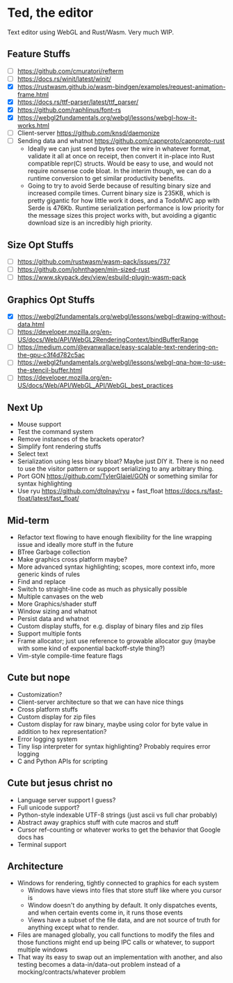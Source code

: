 # Ted, the editor
Text editor using WebGL and Rust/Wasm. Very much WIP.

## Feature Stuffs
- [ ] https://github.com/cmuratori/refterm
- [ ] https://docs.rs/winit/latest/winit/
- [x] https://rustwasm.github.io/wasm-bindgen/examples/request-animation-frame.html
- [x] https://docs.rs/ttf-parser/latest/ttf_parser/
- [x] https://github.com/raphlinus/font-rs
- [x] https://webgl2fundamentals.org/webgl/lessons/webgl-how-it-works.html
- [ ] Client-server https://github.com/knsd/daemonize
- [ ] Sending data and whatnot https://github.com/capnproto/capnproto-rust
  - Ideally we can just send bytes over the wire in whatever format, validate it
    all at once on receipt, then convert it in-place into Rust compatible repr(C)
    structs. Would be easy to use, and would not require nonsense code bloat.
    In the interim though, we can do a runtime conversion to get similar productivity
    benefits.
  - Going to try to avoid Serde because of resulting binary size and increased
    compile times. Current binary size is 235KB, which is pretty gigantic for
    how little work it does, and a TodoMVC app with Serde is 476Kb. Runtime serialization
    performance is low priority for the message sizes this project works with,
    but avoiding a gigantic download size is an incredibly high priority.

## Size Opt Stuffs
- [ ] https://github.com/rustwasm/wasm-pack/issues/737
- [ ] https://github.com/johnthagen/min-sized-rust
- [ ] https://www.skypack.dev/view/esbuild-plugin-wasm-pack

## Graphics Opt Stuffs
- [x] https://webgl2fundamentals.org/webgl/lessons/webgl-drawing-without-data.html
- [ ] https://developer.mozilla.org/en-US/docs/Web/API/WebGL2RenderingContext/bindBufferRange
- [ ] https://medium.com/@evanwallace/easy-scalable-text-rendering-on-the-gpu-c3f4d782c5ac
- [ ] https://webgl2fundamentals.org/webgl/lessons/webgl-qna-how-to-use-the-stencil-buffer.html
- [ ] https://developer.mozilla.org/en-US/docs/Web/API/WebGL_API/WebGL_best_practices

## Next Up
- Mouse support
- Test the command system
- Remove instances of the brackets operator?
- Simplify font rendering stuffs
- Select text
- Serialization using less binary bloat? Maybe just DIY it. There is no need to
  use the visitor pattern or support serializing to any arbitrary thing.
- Port GON https://github.com/TylerGlaiel/GON or something similar for syntax highlighting
- Use ryu https://github.com/dtolnay/ryu + fast_float https://docs.rs/fast-float/latest/fast_float/

## Mid-term
- Refactor text flowing to have enough flexibility for the line wrapping issue
  and ideally more stuff in the future
- BTree Garbage collection
- Make graphics cross platform maybe?
- More advanced syntax highlighting; scopes, more context info, more generic kinds of rules
- Find and replace
- Switch to straight-line code as much as physically possible
- Multiple canvases on the web
- More Graphics/shader stuff
- Window sizing and whatnot
- Persist data and whatnot
- Custom display stuffs, for e.g. display of binary files and zip files
- Support multiple fonts
- Frame allocator; just use reference to growable allocator guy (maybe with some
  kind of exponential backoff-style thing?)
- Vim-style compile-time feature flags

## Cute but nope
- Customization?
- Client-server architecture so that we can have nice things
- Cross platform stuffs
- Custom display for zip files
- Custom display for raw binary, maybe using color for byte value in addition
  to hex representation?
- Error logging system
- Tiny lisp interpreter for syntax highlighting? Probably requires error logging
- C and Python APIs for scripting


## Cute but jesus christ no
- Language server support I guess?
- Full unicode support?
- Python-style indexable UTF-8 strings (just ascii vs full char probably)
- Abstract away graphics stuff with cute macros and stuff
- Cursor ref-counting or whatever works to get the behavior that Google docs has
- Terminal support

## Architecture
- Windows for rendering, tightly connected to graphics for each system
  - Windows have views into files that store stuff like where you cursor is
  - Window doesn't do anything by default. It only dispatches events, and when certain
    events come in, it runs those events
  - Views have a subset of the file data, and are not source of truth for anything
    except what to render.
- Files are managed globally, you call functions to modify the files and those
  functions might end up being IPC calls or whatever, to support multiple windows
- That way its easy to swap out an implementation with another, and also testing
  becomes a data-in/data-out problem instead of a mocking/contracts/whatever problem
